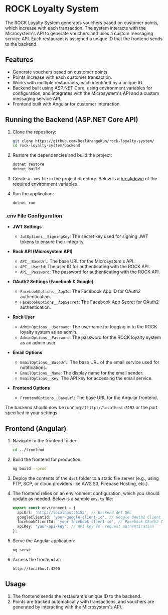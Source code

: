 # ROCK Loyalty System

The ROCK Loyalty System generates vouchers based on customer points, which increase with each transaction. The system interacts with the Microsystem's API to generate vouchers and uses a custom messaging service API. Each restaurant is assigned a unique ID that the frontend sends to the backend.

## Features

- Generate vouchers based on customer points.
- Points increase with each customer transaction.
- Works with multiple restaurants, each identified by a unique ID.
- Backend built using ASP.NET Core, using environment variables for configuration, and integrates with the Microsystem's API and a custom messaging service API.
- Frontend built with Angular for customer interaction.

## Running the Backend (ASP.NET Core API)

1. Clone the repository:

    ```bash
    git clone https://github.com/RealOrangeKun/rock-loyalty-system/
    cd rock-loyalty-system/backend
    ```

2. Restore the dependencies and build the project:

    ```bash
    dotnet restore
    dotnet build
    ```

3. Create a `.env` file in the project directory. Below is a [breakdown](#env-file-configuration) of the required environment variables.

4. Run the application:

    ```bash
    dotnet run
    ```

### .env File Configuration

- **JWT Settings**
  - `JwtOptions__SigningKey`: The secret key used for signing JWT tokens to ensure their integrity.

- **Rock API (Microsystem API)**
  - `API__BaseUrl`: The base URL for the Microsystem's API.
  - `API__UserId`: The user ID for authenticating with the ROCK API.
  - `API__Password`: The password for authenticating with the ROCK API.

- **OAuth2 Settings (Facebook & Google)**
  - `FacebookOptions__AppId`: The Facebook App ID for OAuth2 authentication.
  - `FacebookOptions__AppSecret`: The Facebook App Secret for OAuth2 authentication.

- **Rock User**
  - `AdminOptions__Username`: The username for logging in to the ROCK loyalty system as an admin.
  - `AdminOptions__Password`: The password for the ROCK loyalty system as an admin user.

- **Email Options**
  - `EmailOptions__BaseUrl`: The base URL of the email service used for notifications.
  - `EmailOptions__Name`: The display name for the email sender.
  - `EmailOptions__Key`: The API key for accessing the email service.

- **Frontend Options**
  - `FrontendOptions__BaseUrl`: The base URL for the Angular frontend.

The backend should now be running at `http://localhost:5152` or the port specified in your settings.

## Frontend (Angular)

1. Navigate to the frontend folder:

    ```bash
    cd ../frontend
    ```

2. Build the frontend for production:

    ```bash
    ng build --prod
    ```

3. Deploy the contents of the `dist` folder to a static file server (e.g., using FTP, SCP, or cloud providers like AWS S3, Firebase Hosting, etc.).

4. The frontend relies on an environment configuration, which you should update as needed. Below is a sample `env.ts` file:

    ```typescript
    export const environment = {
      apiUrl: 'http://localhost:5152', // Backend API URL
      googleClientId: 'your-google-client-id', // Google OAuth2 Client ID
      facebookClientId: 'your-facebook-client-id', // Facebook OAuth2 Client ID
      apiKey: 'your-api-key', // API key for request authentication
    };
    ```

5. Serve the Angular application:

    ```bash
    ng serve
    ```

6. Access the frontend at:

    ```http://localhost:4200```

## Usage

1. The frontend sends the restaurant's unique ID to the backend.
2. Points are tracked automatically with transactions, and vouchers are generated by interacting with the Microsystem's API.
